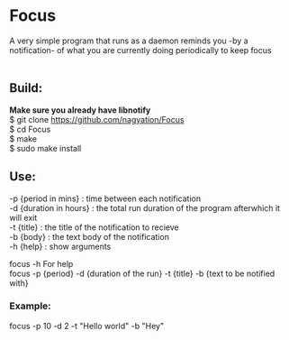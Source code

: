 # Focus
A very simple program that runs as a daemon reminds you -by a notification- of what you are currently doing periodically to keep focus <br> <br>

## Build:
**Make sure you already have libnotify** <br>
$ git clone https://github.com/nagyation/Focus <br>
$ cd Focus<br>
$ make <br>
$ sudo make install <br>

## Use:
-p {period in mins} : time between each notification <br>
-d {duration in hours} : the total run duration of the program afterwhich it will exit <br>
-t {title} : the title of the notification to recieve <br>
-b {body} : the text body of the notification <br>
-h {help} : show arguments <br>

focus -h    For help <br>
focus -p {period} -d {duration of the run} -t {title} -b {text to be notified with}<br>

### Example:
focus -p 10 -d 2 -t "Hello world" -b "Hey"<br>
